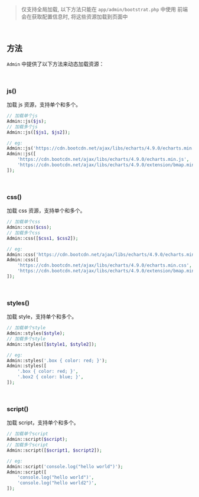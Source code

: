 > 仅支持全局加载, 以下方法只能在 `app/admin/bootstrat.php` 中使用
> 前端会在获取配置信息时, 将这些资源加载到页面中

<br>

## 方法

`Admin` 中提供了以下方法来动态加载资源：

<br>

### js()

加载 js 资源，支持单个和多个。

```php
// 加载单个js
Admin::js($js);
// 加载多个js
Admin::js([$js1, $js2]);

// eg:
Admin::js('https://cdn.bootcdn.net/ajax/libs/echarts/4.9.0/echarts.min.js');
Admin::js([
    'https://cdn.bootcdn.net/ajax/libs/echarts/4.9.0/echarts.min.js',
    'https://cdn.bootcdn.net/ajax/libs/echarts/4.9.0/extension/bmap.min.js',
]);
```
<br>

### css()

加载 css 资源，支持单个和多个。

```php
// 加载单个css
Admin::css($css);
// 加载多个css
Admin::css([$css1, $css2]);

// eg:
Admin::css('https://cdn.bootcdn.net/ajax/libs/echarts/4.9.0/echarts.min.css');
Admin::css([
    'https://cdn.bootcdn.net/ajax/libs/echarts/4.9.0/echarts.min.css',
    'https://cdn.bootcdn.net/ajax/libs/echarts/4.9.0/extension/bmap.min.css',
]);
```
<br>

### styles()

加载 style，支持单个和多个。

```php
// 加载单个style
Admin::styles($style);
// 加载多个style
Admin::styles([$style1, $style2]);

// eg:
Admin::styles('.box { color: red; }');
Admin::styles([
    '.box { color: red; }',
    '.box2 { color: blue; }',
]);
```
<br>

### script()

加载 script，支持单个和多个。

```php
// 加载单个script
Admin::script($script);
// 加载多个script
Admin::script([$script1, $script2]);

// eg:
Admin::script('console.log("hello world")');
Admin::script([
    'console.log("hello world")',
    'console.log("hello world2")',
]);
```
